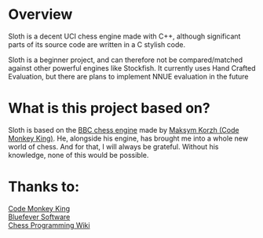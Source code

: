 # Overview
Sloth is a decent UCI chess engine made with C++, although significant parts of its source code are written in a C stylish code.

Sloth is a beginner project, and can therefore not be compared/matched against other powerful engines like Stockfish. It currently uses Hand Crafted Evaluation, but there are plans to implement NNUE evaluation in the future

# What is this project based on?
Sloth is based on the [BBC chess engine](https://www.chessprogramming.org/BBC) made by [Maksym Korzh (Code Monkey King)](https://www.chessprogramming.org/Maksim_Korzh). He, alongside his engine, has brought me into a whole new world of chess. And for that, I will always be grateful. Without his knowledge, none of this would be possible.

# Thanks to:
[Code Monkey King](https://www.youtube.com/@chessprogramming591) <br>
[Bluefever Software](https://www.youtube.com/channel/UCFkfibjxPzrP0e2WIa8aJCg) <br>
[Chess Programming Wiki](https://www.chessprogramming.org/Main_Page)
